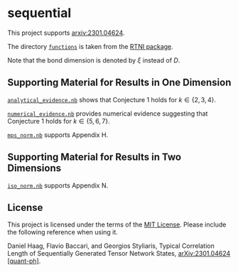 # sequential

This project supports [arxiv:2301.04624](https://arxiv.org/abs/2301.04624).

The directory [`functions`](./functions) is taken from the [RTNI package](https://github.com/MotohisaFukuda/RTNI).

Note that the bond dimension is denoted by $\xi$ instead of $D$.

## Supporting Material for Results in One Dimension

[`analytical_evidence.nb`](./notebooks/analytical_evidence.nb) shows that Conjecture 1 holds for  $k \in \lbrace 2, 3, 4 \rbrace$.

[`numerical_evidence.nb`](./notebooks/numerical_evidence.nb) provides numerical evidence suggesting that Conjecture 1 holds for  $k \in \lbrace 5, 6, 7 \rbrace$.

[`mps_norm.nb`](./notebooks/mps_norm.nb) supports Appendix H.

## Supporting Material for Results in Two Dimensions

[`iso_norm.nb`](./notebooks/iso_norm.nb) supports Appendix N.

## License

This project is licensed under the terms of the [MIT License](LICENSE.md). Please include the following reference when using it.

Daniel Haag, Flavio Baccari, and Georgios Styliaris, Typical Correlation Length of Sequentially Generated Tensor Network States, [arXiv:2301.04624 [quant-ph]](https://arxiv.org/abs/2301.04624).
